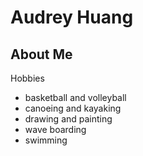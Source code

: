 # Audrey Huang
## About Me
Hobbies
- basketball and volleyball
- canoeing and kayaking
- drawing and painting
- wave boarding 
- swimming






